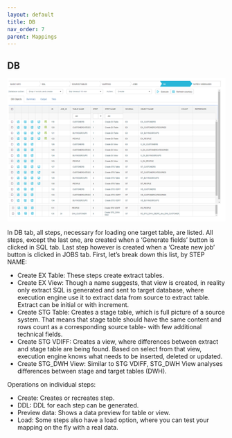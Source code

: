 ```yaml
---
layout: default
title: DB
nav_order: 7
parent: Mappings
---
```


## DB

<img src="../../snapshots/mappings_20.PNG">

In DB tab, all steps, necessary for loading one target table, are listed. All steps, except the last one, are created when a ‘Generate fields’ button is clicked in SQL tab. Last step however is created when a ‘Create new job’ button is clicked in JOBS tab.
First, let’s break down this list, by STEP NAME:

*	Create EX Table: These steps create extract tables.
*	Create EX View: Though a name suggests, that view is created, in reality only extract SQL is generated and sent to target database, where execution engine use it to extract data from source to extract table. Extract can be initial or with increment.
*	Create STG Table: Creates a stage table, which is full picture of a source system. That means that stage table should have the same content and rows count as a corresponding source table- with few additional technical fields.
*	Create STG VDIFF: Creates a view, where differences between extract and stage table are being found. Based on select from that view, execution engine knows what needs to be inserted, deleted or updated.
*	Create STG_DWH View: Similar to STG  VDIFF, STG_DWH View analyses differences between stage and target tables (DWH).

Operations on individual steps:
*	Create: Creates or recreates step.
*	DDL: DDL for each step can be generated.
*	Preview data: Shows a data preview for table or view.
*	Load: Some steps also have a load option, where you can test your mapping on the fly with a real data.
